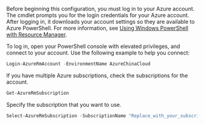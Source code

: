 Before beginning this configuration, you must log in to your Azure account. The cmdlet prompts you for the login credentials for your Azure account. After logging in, it downloads your account settings so they are available to Azure PowerShell. For more information, see [Using Windows PowerShell with Resource Manager](../articles/powershell-azure-resource-manager.md).

To log in, open your PowerShell console with elevated privileges, and connect to your account. Use the following example to help you connect:

```powershell
Login-AzureRmAccount -EnvironmentName AzureChinaCloud
```

If you have multiple Azure subscriptions, check the subscriptions for the account.

```powershell
Get-AzureRmSubscription
```

Specify the subscription that you want to use.

```powershell
Select-AzureRmSubscription -SubscriptionName "Replace_with_your_subscription_name"
 ```

<!-- ms.date: 09/01/2017 -->